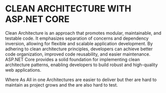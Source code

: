 # CLEAN ARCHITECTURE WITH ASP.NET CORE

Clean Architecture is an approach that promotes modular, maintainable, and testable code. It emphasizes separation of concerns and dependency inversion, allowing for flexible and scalable application development. By adhering to clean architecture principles, developers can achieve better code organization, improved code reusability, and easier maintenance. ASP.NET Core provides a solid foundation for implementing clean architecture patterns, enabling developers to build robust and high-quality web applications.

Where As All in one Architectures are easier to deliver but ther are hard to maintain as project grows and the are also hard to test. 


